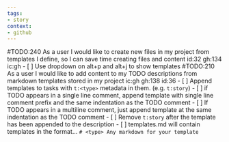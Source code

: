 ```yaml
---
tags:
- story
context:
- github
---
```

#TODO:240 As a user I would like to create new files in my project from templates I define, so I can save time creating files and content id:32 gh:134 ic:gh
        - [ ] Use dropdown on alt+p and alt+j to show templates
#TODO:210 As a user I would like to add content to my TODO descriptions from markdown templates stored in my project ic:gh gh:138 id:36
      - [ ] Append templates to tasks with `t:<type>` metadata in them. (e.g. `t:story`)
         - [ ] if TODO appears in a single line comment, append template with single line comment prefix and the same indentation as the TODO comment
         - [ ] If TODO appears in a multiline comment, just append template at the same indentation as the TODO comment
         - [ ] Remove `t:story` after the template has been appended to the description
      - [ ] templates.md will contain templates in the format...
       ```
       # <type>
       Any markdown for your template
       ```
